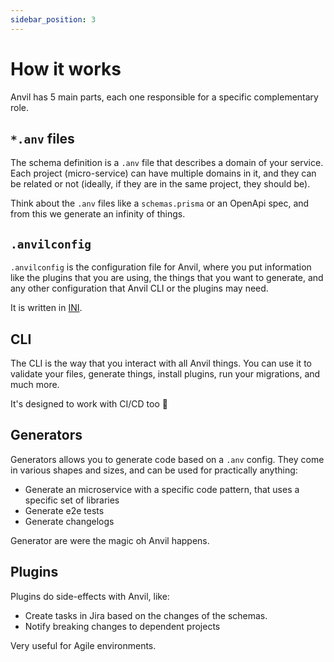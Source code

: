 ```yaml
---
sidebar_position: 3
---
```


# How it works

Anvil has 5 main parts, each one responsible for a specific complementary role.

## `*.anv` files

The schema definition is a `.anv` file that describes a domain of your service. Each project (micro-service) can have multiple domains in it, and they can be related or not (ideally, if they are in the same project, they should be).

Think about the `.anv` files like a `schemas.prisma` or an OpenApi spec, and from this we generate an infinity of things.

## `.anvilconfig`

`.anvilconfig` is the configuration file for Anvil, where you put information like the plugins that you are using, the things that you want to generate, and any other configuration that Anvil CLI or the plugins may need.

It is written in [INI](https://en.wikipedia.org/wiki/INI_file).

## CLI

The CLI is the way that you interact with all Anvil things. You can use it to validate your files, generate things, install plugins, run your migrations, and much more.

It's designed to work with CI/CD too 🙌

## Generators

Generators allows you to generate code based on a `.anv` config. They come in various shapes and sizes, and can be used for practically anything:
- Generate an microservice with a specific code pattern, that uses a specific set of libraries
- Generate e2e tests
- Generate changelogs

Generator are were the magic oh Anvil happens.

## Plugins

Plugins do side-effects with Anvil, like:
- Create tasks in Jira based on the changes of the schemas.
- Notify breaking changes to dependent projects

Very useful for Agile environments.

